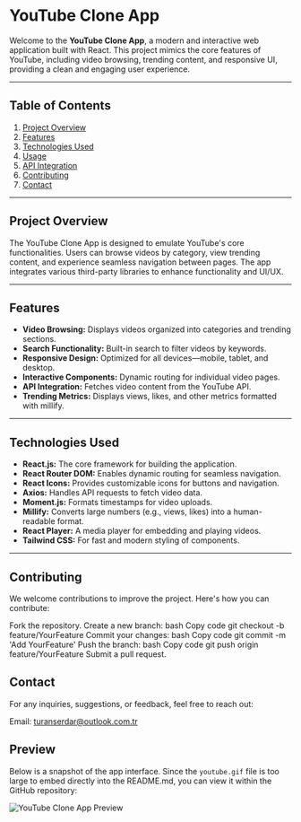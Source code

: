 # YouTube Clone App

Welcome to the **YouTube Clone App**, a modern and interactive web application built with React. This project mimics the core features of YouTube, including video browsing, trending content, and responsive UI, providing a clean and engaging user experience.

---

## Table of Contents

1. [Project Overview](#project-overview)  
2. [Features](#features)  
3. [Technologies Used](#technologies-used)  
4. [Usage](#usage)  
5. [API Integration](#api-integration)  
6. [Contributing](#contributing)  
7. [Contact](#contact)

---

## Project Overview

The YouTube Clone App is designed to emulate YouTube's core functionalities. Users can browse videos by category, view trending content, and experience seamless navigation between pages. The app integrates various third-party libraries to enhance functionality and UI/UX.

---

## Features

- **Video Browsing:** Displays videos organized into categories and trending sections.
- **Search Functionality:** Built-in search to filter videos by keywords.
- **Responsive Design:** Optimized for all devices—mobile, tablet, and desktop.
- **Interactive Components:** Dynamic routing for individual video pages.
- **API Integration:** Fetches video content from the YouTube API.
- **Trending Metrics:** Displays views, likes, and other metrics formatted with millify.

---

## Technologies Used

- **React.js:** The core framework for building the application.
- **React Router DOM:** Enables dynamic routing for seamless navigation.
- **React Icons:** Provides customizable icons for buttons and navigation.
- **Axios:** Handles API requests to fetch video data.
- **Moment.js:** Formats timestamps for video uploads.
- **Millify:** Converts large numbers (e.g., views, likes) into a human-readable format.
- **React Player:** A media player for embedding and playing videos.
- **Tailwind CSS:** For fast and modern styling of components.

---


## Contributing
We welcome contributions to improve the project. Here's how you can contribute:

Fork the repository.
Create a new branch:
bash
Copy code
git checkout -b feature/YourFeature
Commit your changes:
bash
Copy code
git commit -m 'Add YourFeature'
Push the branch:
bash
Copy code
git push origin feature/YourFeature
Submit a pull request.
## Contact
For any inquiries, suggestions, or feedback, feel free to reach out:

Email: turanserdar@outlook.com.tr
## Preview

Below is a snapshot of the app interface. Since the `youtube.gif` file is too large to embed directly into the README.md, you can view it within the GitHub repository:

![YouTube Clone App Preview]([https://github.com/turanserdar/Youtube-Clone-React/blob/main/youtube.gif])



